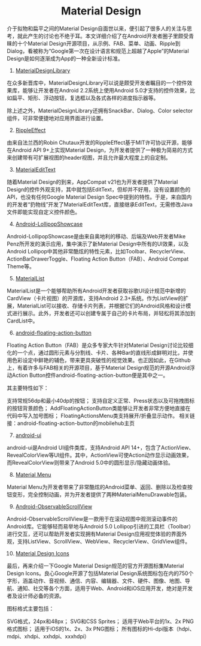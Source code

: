 <h1 align="center">Material Design</h1>

介于拟物和扁平之间的Material Design自面世以来，便引起了很多人的关注与思考，就此产生的讨论也不绝于耳。本文详细介绍了在Android开发者圈子里颇受青睐的十个Material Design开源项目，从示例、FAB、菜单、动画、Ripple到Dialog，看被称为“Google第一次在设计语言和规范上超越了Apple”的Material Design是如何逐渐成为App的一种全新设计标准。

1. [MaterialDesignLibrary](https://github.com/navasmdc/MaterialDesignLibrary)

在众多新晋库中，MaterialDesignLibrary可以说是颇受开发者瞩目的一个控件效果库，能够让开发者在Android 2.2系统上使用Android 5.0才支持的控件效果，比如扁平、矩形、浮动按钮，复选框以及各式各样的进度指示器等。

除上述之外，MaterialDesignLibrary还拥有SnackBar、Dialog、Color selector组件，可非常便捷地对应用界面进行设置。

2. [RippleEffect](https://github.com/traex/RippleEffect)

由来自法兰西的Robin Chutaux开发的RippleEffect基于MIT许可协议开源，能够在Android API 9+上实现Material Design，为开发者提供了一种极为简易的方式来创建带有可扩展视图的header视图，并且允许最大程度上的自定制。

3. [MaterialEditText](https://github.com/rengwuxian/MaterialEditText)

随着Material Design的到来，AppCompat v21也为开发者提供了Material Design的控件外观支持，其中就包括EditText，但却并不好用，没有设置颜色的API，也没有任何Google Material Design Spec中提到的特性。于是，来自国内的开发者“扔物线”开发了MaterialEditText库，直接继承EditText，无需修改Java文件即能实现自定义控件颜色。

4. [Android-LollipopShowcase](https://github.com/mikepenz/Android-LollipopShowcase)

Android-LollipopShowcase是由来自奥地利的移动、后端及Web开发者Mike Penz所开发的演示应用，集中演示了新Material Design中所有的UI效果，以及Android Lollipop中其他非常酷炫的特性元素，比如Toolbar、RecyclerView、ActionBarDrawerToggle、Floating Action Button（FAB）、Android Compat Theme等。


5. [MaterialList](https://github.com/dexafree/MaterialList)

MaterialList是一个能够帮助所有Android开发者获取谷歌UI设计规范中新增的CardView（卡片视图）的开源库，支持Android 2.3+系统。作为ListView的扩展，MaterialList可以接收、存储卡片列表，并根据它们的Android风格和设计模式进行展示。此外，开发者还可以创建专属于自己的卡片布局，并轻松将其添加到CardList中。


6. [android-floating-action-button](https://github.com/futuresimple/android-floating-action-button)

Floating Action Button（FAB）是众多专家大牛针对Material Design讨论比较细化的一个点，通过圆形元素与分割线、卡片、各种Bar的直线形成鲜明对比，并使用色彩设定中鲜艳的辅色，带来更具突破性的视觉效果。也正因如此，在Github上，有着许多与FAB相关的开源项目，基于Material Design规范的开源Android浮动Action Button控件android-floating-action-button便是其中之一。


其主要特性如下：

支持常规56dp和最小40dp的按钮；
支持自定义正常、Press状态以及可拖拽图标的按钮背景颜色；
AddFloatingActionButton类能够让开发者非常方便地直接在代码中写入加号图标；
FloatingActionsMenu类支持展开/折叠显示动作。
相关链接：android-floating-action-button的mobilehub主页

7. [android-ui](https://github.com/markushi/android-ui)

android-ui是Android UI组件类库，支持Android API 14+，包含了ActionView、RevealColorView等UI组件。其中，ActionView可使Action动作显示动画效果，而RevealColorView则带来了Android 5.0中的圆形显示/隐藏动画体验。



8. [Material Menu](https://github.com/balysv/material-menu)

Material Menu为开发者带来了非常酷炫的Android菜单、返回、删除以及检查按钮变形，完全控制动画，并为开发者提供了两种MaterialMenuDrawable包装。


9. [Android-ObservableScrollView](https://github.com/ksoichiro/Android-ObservableScrollView)

Android-ObservableScrollView是一款用于在滚动视图中观测滚动事件的Android库。它能够轻而易举地与Android 5.0 Lollipop引进的工具栏（Toolbar）进行交互，还可以帮助开发者实现拥有Material Design应用视觉体验的界面外观，支持ListView、ScrollView、WebView、RecyclerView、GridView组件。


10. [Material Design Icons](https://github.com/google/material-design-icons)

最后，再来介绍一下Google Material Design规范的官方开源图标集Material Design Icons。良心Google开源了包括Material Design系统图标包在内的750个字形，涵盖动作、音视频、通信、内容、编辑器、文件、硬件、图像、地图、导航、通知、社交等各个方面，适用于Web、Android和iOS应用开发，绝对是开发者及设计师必备的资源。



图标格式主要包括： 

SVG格式，24px和48px；
SVG和CSS Sprites；
适用于Web平台的1x、2x PNG格式图标；
适用于iOS的1x、2x、3x PNG图标；
所有图标的Hi-dpi版本（hdpi、mdpi、xhdpi、xxhdpi、xxxhdpi）